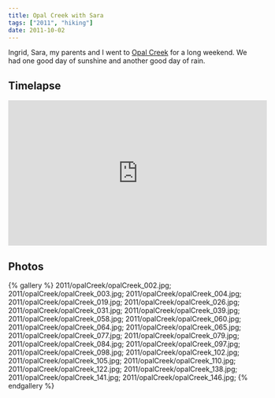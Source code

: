 ```yaml
---
title: Opal Creek with Sara
tags: ["2011", "hiking"]
date: 2011-10-02
---
```

Ingrid, Sara, my parents and I went to <a href="http://www.opalcreek.org/default.aspx">Opal Creek</a> for a long weekend.  We had one good day of sunshine and another good day of rain.

## Timelapse

<iframe class="photo" src="http://player.vimeo.com/video/30282865?title=0&amp;byline=0&amp;portrait=0" width="525" height="295" frameborder="0" webkitAllowFullScreen allowFullScreen></iframe>

## Photos 

{% gallery %} 
2011/opalCreek/opalCreek_002.jpg;
2011/opalCreek/opalCreek_003.jpg;
2011/opalCreek/opalCreek_004.jpg;
2011/opalCreek/opalCreek_019.jpg;
2011/opalCreek/opalCreek_026.jpg;
2011/opalCreek/opalCreek_031.jpg;
2011/opalCreek/opalCreek_039.jpg;
2011/opalCreek/opalCreek_058.jpg;
2011/opalCreek/opalCreek_060.jpg;
2011/opalCreek/opalCreek_064.jpg;
2011/opalCreek/opalCreek_065.jpg;
2011/opalCreek/opalCreek_077.jpg;
2011/opalCreek/opalCreek_079.jpg;
2011/opalCreek/opalCreek_084.jpg;
2011/opalCreek/opalCreek_097.jpg;
2011/opalCreek/opalCreek_098.jpg;
2011/opalCreek/opalCreek_102.jpg;
2011/opalCreek/opalCreek_105.jpg;
2011/opalCreek/opalCreek_110.jpg;
2011/opalCreek/opalCreek_122.jpg;
2011/opalCreek/opalCreek_138.jpg;
2011/opalCreek/opalCreek_141.jpg;
2011/opalCreek/opalCreek_146.jpg;
{% endgallery %}

